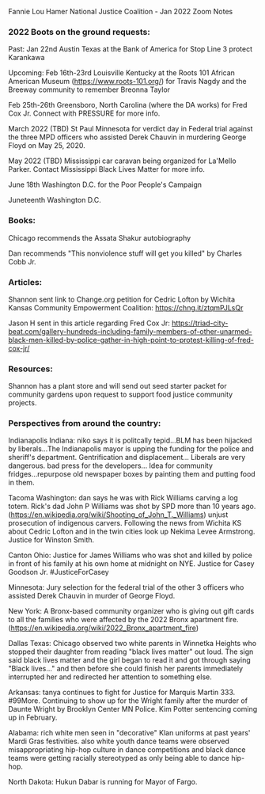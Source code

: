 Fannie Lou Hamer National Justice Coalition - Jan 2022 Zoom Notes

### 2022 Boots on the ground requests:

Past:
Jan 22nd Austin Texas at the Bank of America for Stop Line 3 protect Karankawa 

Upcoming:
Feb 16th-23rd Louisville Kentucky at the Roots 101 African American Museum (https://www.roots-101.org/) for Travis Nagdy and the Breeway community to remember Breonna Taylor

Feb 25th-26th Greensboro, North Carolina (where the DA works) for Fred Cox Jr. Connect with PRESSURE for more info.

March 2022 (TBD) St Paul Minnesota for verdict day in Federal trial against the three MPD officers who assisted Derek Chauvin in murdering George Floyd on May 25, 2020.

May 2022 (TBD) Mississippi car caravan being organized for La'Mello Parker. Contact Mississippi Black Lives Matter for more info.

June 18th Washington D.C. for the Poor People's Campaign

Juneteenth Washington D.C.



### Books:

Chicago recommends the Assata Shakur autobiography

Dan recommends "This nonviolence stuff will get you killed" by Charles Cobb Jr.

### Articles:

Shannon sent link to Change.org petition for Cedric Lofton by Wichita Kansas Community Empowerment Coalition: https://chng.it/ztqmPJLsQr

Jason H sent in this article regarding Fred Cox Jr: https://triad-city-beat.com/gallery-hundreds-including-family-members-of-other-unarmed-black-men-killed-by-police-gather-in-high-point-to-protest-killing-of-fred-cox-jr/

### Resources: 

Shannon has a plant store and will send out seed starter packet for community gardens upon request to support food justice community projects. 

### Perspectives from around the country:

Indianapolis Indiana: niko says it is politcally tepid...BLM has been hijacked by liberals...The Indianapolis mayor is upping the funding for the police and sheriff's department. Gentrification and displacement... Liberals are very dangerous. bad press for the developers... Idea for community fridges...repurpose old newspaper boxes by painting them and putting food in them. 

Tacoma Washington: dan says he was with Rick Williams carving a log totem. Rick's dad John P Williams was shot by SPD more than 10 years ago. (https://en.wikipedia.org/wiki/Shooting_of_John_T._Williams) unjust prosecution of indigenous carvers. Following the news from Wichita KS about Cedric Lofton and in the twin cities look up Nekima Levee Armstrong. Justice for Winston Smith. 

Canton Ohio: Justice for James Williams who was shot and killed by police in front of his family at his own home at midnight on NYE. Justice for Casey Goodson Jr. #JusticeForCasey

Minnesota: Jury selection for the federal trial of the other 3 officers who assisted Derek Chauvin in murder of George Floyd.

New York: A Bronx-based community organizer who is giving out gift cards to all the families who were affected by the 2022 Bronx apartment fire. (https://en.wikipedia.org/wiki/2022_Bronx_apartment_fire)

Dallas Texas: Chicago observed two white parents in Winnetka Heights who stopped their daughter from reading "black lives matter" out loud. The sign said black lives matter and the girl began to read it and got through saying "Black lives..." and then before she could finish her parents immediately interrupted her and redirected her attention to something else.

Arkansas: tanya continues to fight for Justice for Marquis Martin 333. #99More. Continuing to show up for the Wright family after the murder of Daunte Wright by Brooklyn Center MN Police. Kim Potter sentencing coming up in February.

Alabama: rich white men seen in "decorative" Klan uniforms at past years' Mardi Gras festivities. also white youth dance teams were observed misappropriating hip-hop culture in dance competitions and black dance teams were getting racially stereotyped as only being able to dance hip-hop.

North Dakota: Hukun Dabar is running for Mayor of Fargo.


